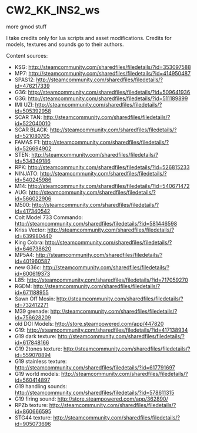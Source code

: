 # CW2_KK_INS2_ws
more gmod stuff

I take credits only for lua scripts and asset modifications.
Credits for models, textures and sounds go to their authors.

Content sources:
- KSG: http://steamcommunity.com/sharedfiles/filedetails/?id=353097588
- MP7: http://steamcommunity.com/sharedfiles/filedetails/?id=414950487
- SPAS12: http://steamcommunity.com/sharedfiles/filedetails/?id=476217339
- G36: http://steamcommunity.com/sharedfiles/filedetails/?id=509641936
- G36: http://steamcommunity.com/sharedfiles/filedetails/?id=511189899
- IMI UZI: http://steamcommunity.com/sharedfiles/filedetails/?id=505392958
- SCAR TAN: http://steamcommunity.com/sharedfiles/filedetails/?id=522040010
- SCAR BLACK: http://steamcommunity.com/sharedfiles/filedetails/?id=521080705
- FAMAS F1: http://steamcommunity.com/sharedfiles/filedetails/?id=526694902
- STEN: http://steamcommunity.com/sharedfiles/filedetails/?id=534349186
- RPK: http://steamcommunity.com/sharedfiles/filedetails/?id=526815233
- NINJATO: http://steamcommunity.com/sharedfiles/filedetails/?id=540245986
- M14: http://steamcommunity.com/sharedfiles/filedetails/?id=540671472
- AUG: http://steamcommunity.com/sharedfiles/filedetails/?id=566022906
- M500: http://steamcommunity.com/sharedfiles/filedetails/?id=417340542
- Colt Model 733 Commando: http://steamcommunity.com/sharedfiles/filedetails/?id=581446598
- Kriss Vector: http://steamcommunity.com/sharedfiles/filedetails/?id=639980440
- King Cobra: http://steamcommunity.com/sharedfiles/filedetails/?id=646738620
- MP5A4: http://steamcommunity.com/sharedfiles/filedetails/?id=401960587
- new G36c: http://steamcommunity.com/sharedfiles/filedetails/?id=600619373
- L85: http://steamcommunity.com/sharedfiles/filedetails/?id=717059270
- RGDM: http://steamcommunity.com/sharedfiles/filedetails/?id=671188955
- Sawn Off Mosin: http://steamcommunity.com/sharedfiles/filedetails/?id=732412271
- M39 grenade: http://steamcommunity.com/sharedfiles/filedetails/?id=756628209
- old DOI Models: http://store.steampowered.com/app/447820
- G19: http://steamcommunity.com/sharedfiles/filedetails/?id=417138934
- G19 dark texture: http://steamcommunity.com/sharedfiles/filedetails/?id=617848166
- G19 2tones texture: http://steamcommunity.com/sharedfiles/filedetails/?id=559078894
- G19 stainless texture: http://steamcommunity.com/sharedfiles/filedetails/?id=617791697
- G19 world models: http://steamcommunity.com/sharedfiles/filedetails/?id=560414897
- G19 handling sounds: http://steamcommunity.com/sharedfiles/filedetails/?id=578611315
- G19 firing sound: http://store.steampowered.com/app/362890/
- RPZb texture: http://steamcommunity.com/sharedfiles/filedetails/?id=860666595
- STG44 texture: http://steamcommunity.com/sharedfiles/filedetails/?id=905073696